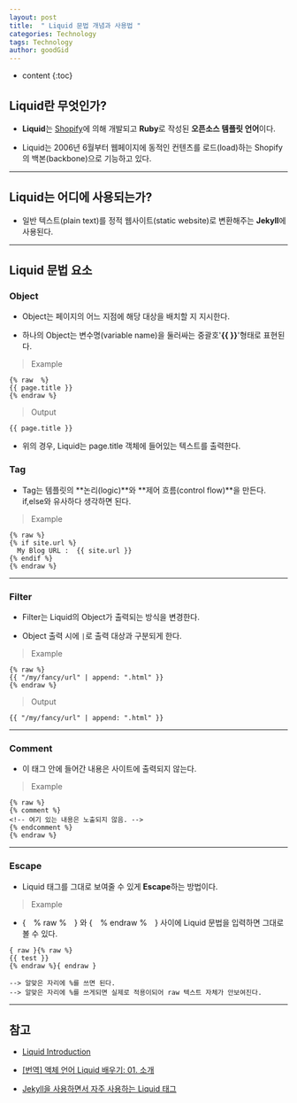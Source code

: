 ```yaml
---
layout: post
title:  " Liquid 문법 개념과 사용법 "
categories: Technology
tags: Technology
author: goodGid
---
```

* content
{:toc}

## Liquid란 무엇인가?

* **Liquid**는 [Shopify](https://github.com/Shopify/liquid)에 의해 개발되고 **Ruby**로 작성된 **오픈소스 템플릿 언어**이다.

* Liquid는 2006년 6월부터 웹페이지에 동적인 컨텐츠를 로드(load)하는 Shopify의 백본(backbone)으로 기능하고 있다.





---

## Liquid는 어디에 사용되는가?

* 일반 텍스트(plain text)를 정적 웹사이트(static website)로 변환해주는 **Jekyll**에 사용된다.

---

## Liquid 문법 요소

### Object

* Object는 페이지의 어느 지점에 해당 대상을 배치할 지 지시한다. 

* 하나의 Object는 변수명(variable name)을 둘러싸는 중괄호'**\{\{ \}\}**'형태로 표현된다.

> Example

```
{% raw  %}
{{ page.title }}
{% endraw %}
```

> Output

```
{{ page.title }}
```

* 위의 경우, Liquid는 page.title 객체에 들어있는 텍스트를 출력한다.

### Tag

* Tag는 템플릿의 **논리(logic)**와 **제어 흐름(control flow)**을 만든다. <br> if,else와 유사하다 생각하면 된다.

> Example

```
{% raw %}
{% if site.url %}
  My Blog URL :  {{ site.url }}
{% endif %}
{% endraw %}
```

---

### Filter

* Filter는 Liquid의 Object가 출력되는 방식을 변경한다.

* Object 출력 시에 `|`로 출력 대상과 구분되게 한다.

> Example

```
{% raw %}
{{ "/my/fancy/url" | append: ".html" }}
{% endraw %}
```

> Output

```
{{ "/my/fancy/url" | append: ".html" }}
```

---

### Comment

* 이 태그 안에 들어간 내용은 사이트에 출력되지 않는다.

> Example

```
{% raw %}
{% comment %}
<!-- 여기 있는 내용은 노출되지 않음. -->
{% endcomment %}
{% endraw %}
```

---

### Escape

* Liquid 태그를 그대로 보여줄 수 있게 **Escape**하는 방법이다.

> Example

* {　% raw %　} 와 {　% endraw %　} 사이에 Liquid 문법을 입력하면 그대로 볼 수 있다.

```
{ raw }{% raw %}
{{ test }}
{% endraw %}{ endraw }

--> 알맞은 자리에 %를 쓰면 된다.
--> 알맞은 자리에 %를 쓰게되면 실제로 적용이되어 raw 텍스트 자체가 안보여진다.
```


---


## 참고

* [Liquid Introduction](http://shopify.github.io/liquid/basics/introduction/)

* [[번역] 액체 언어 Liquid 배우기: 01. 소개](http://sungkukpark.github.io/translation/2016/03/20/liquid-tutorial-01-introduction.html)

* [Jekyll을 사용하면서 자주 사용하는 Liquid 태그](http://blog.kichul.co.kr/2017/03/04/2017-03-04-jekyll-notes/)
